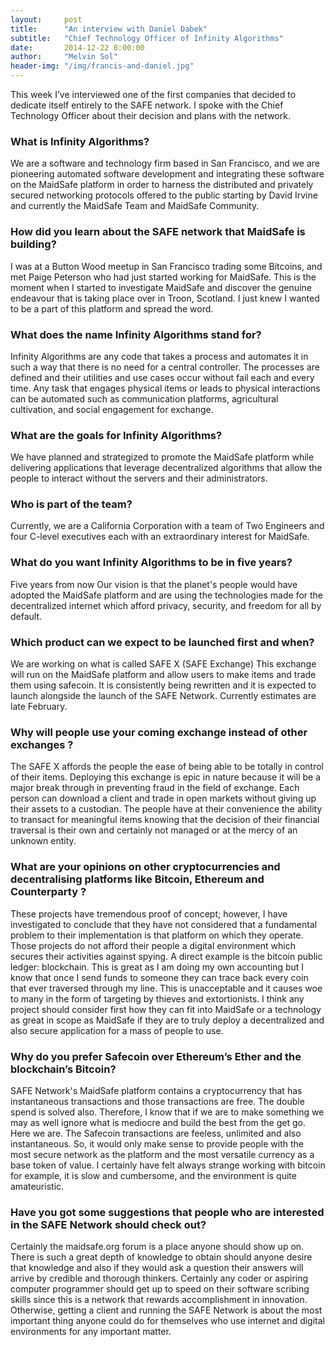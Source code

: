 ```yaml
---
layout:     post
title:      "An interview with Daniel Dabek"
subtitle:   "Chief Technology Officer of Infinity Algorithms"
date:       2014-12-22 8:00:00
author:     "Melvin Sol"
header-img: "/img/francis-and-daniel.jpg"
---
```


This week I’ve interviewed one of the first companies that decided to dedicate itself entirely to the SAFE network. I spoke with the Chief Technology Officer about their decision and plans with the network.

### What is Infinity Algorithms?

We are a software and technology firm based in San Francisco, and we are pioneering automated software development and integrating these software on the MaidSafe platform in order to harness the distributed and privately secured networking protocols offered to the public starting by David Irvine and currently the MaidSafe Team and MaidSafe Community.

### How did you learn about the SAFE network that MaidSafe is building?

I was at a Button Wood meetup in San Francisco trading some Bitcoins, and met Paige Peterson who had just started working for MaidSafe. This is the moment when I started to investigate MaidSafe and discover the genuine endeavour that is taking place over in Troon, Scotland. I just knew I wanted to be a part of this platform and spread the word.

### What does the name Infinity Algorithms stand for?

Infinity Algorithms are any code that takes a process and automates it in such a way that there is no need for a central controller. The processes are defined and their utilities and use cases occur without fail each and every time. Any task that engages physical items or leads to physical interactions can be automated such as communication platforms, agricultural cultivation, and social engagement for exchange.

### What are the goals for Infinity Algorithms?

We have planned and strategized to promote the MaidSafe platform while delivering applications that leverage decentralized algorithms that allow the people to interact without the servers and their administrators.

### Who is part of the team?

Currently, we are a California Corporation with a team of Two Engineers and four C-level executives each with an extraordinary interest for MaidSafe.

### What do you want Infinity Algorithms to be in five years?

Five years from now Our vision is that the planet's people would have adopted the MaidSafe platform and are using the technologies made for the decentralized internet which afford privacy, security, and freedom for all by default.

### Which product can we expect to be launched first and when?

We are working on what is called SAFE X (SAFE Exchange) This exchange will run on the MaidSafe platform and allow users to make items and trade them using safecoin. It is consistently being rewritten and it is expected to launch alongside the launch of the SAFE Network. Currently estimates are late February.

### Why will people use your coming exchange instead of other exchanges ?

The SAFE X affords the people the ease of being able to be totally in control of their items. Deploying this exchange is epic in nature because it will be a major break through in preventing fraud in the field of exchange. Each person can download a client and trade in open markets without giving up their assets to a custodian. The people have at their convenience the ability to transact for meaningful items knowing that the decision of their financial traversal is their own and certainly not managed or at the mercy of an unknown entity.

### What are your opinions on other cryptocurrencies and decentralising platforms like Bitcoin, Ethereum and Counterparty ?

These projects have tremendous proof of concept; however, I have investigated to conclude that they have not considered that a fundamental problem to their implementation is that platform on which they operate. Those projects do not afford their people a digital environment which secures their activities against spying. A direct example is the bitcoin public ledger: blockchain. This is great as I am doing my own accounting but I know that once I send funds to someone they can trace back every coin that ever traversed through my line. This is unacceptable and it causes woe to many in the form of targeting by thieves and extortionists. I think any project should consider first how they can fit into MaidSafe or a technology as great in scope as MaidSafe if they are to truly deploy a decentralized and also secure application for a mass of people to use.

### Why do you prefer Safecoin over Ethereum’s Ether and the blockchain’s Bitcoin?

SAFE Network's MaidSafe platform contains a cryptocurrency that has instantaneous transactions and those transactions are free. The double spend is solved also. Therefore, I know that if we are to make something we may as well ignore what is mediocre and build the best from the get go. Here we are. The Safecoin transactions are feeless, unlimited and also instantaneous. So, it would only make sense to provide people with the most secure network as the platform and the most versatile currency as a base token of value. I certainly have felt always strange working with bitcoin for example, it is slow and cumbersome, and the environment is quite amateuristic.

### Have you got some suggestions that people who are interested in the SAFE Network should check out?

Certainly the maidsafe.org forum is a place anyone should show up on. There is such a great depth of knowledge to obtain should anyone desire that knowledge and also if they would ask a question their answers will arrive by credible and thorough thinkers. Certainly any coder or aspiring computer programmer should get up to speed on their software scribing skills since this is a network that rewards accomplishment in innovation. Otherwise, getting a client and running the SAFE Network is about the most important thing anyone could do for themselves who use internet and digital environments for any important matter.
